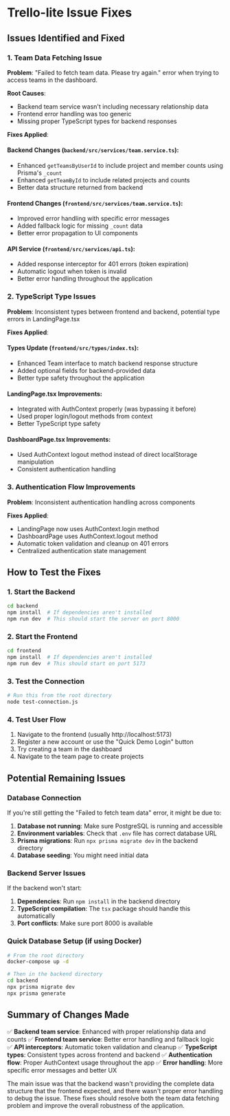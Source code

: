 # Trello-lite Issue Fixes

## Issues Identified and Fixed

### 1. Team Data Fetching Issue

**Problem**: "Failed to fetch team data. Please try again." error when trying to access teams in the dashboard.

**Root Causes**:
- Backend team service wasn't including necessary relationship data
- Frontend error handling was too generic
- Missing proper TypeScript types for backend responses

**Fixes Applied**:

#### Backend Changes (`backend/src/services/team.service.ts`):
- Enhanced `getTeamsByUserId` to include project and member counts using Prisma's `_count`
- Enhanced `getTeamById` to include related projects and counts
- Better data structure returned from backend

#### Frontend Changes (`frontend/src/services/team.service.ts`):
- Improved error handling with specific error messages
- Added fallback logic for missing `_count` data
- Better error propagation to UI components

#### API Service (`frontend/src/services/api.ts`):
- Added response interceptor for 401 errors (token expiration)
- Automatic logout when token is invalid
- Better error handling throughout the application

### 2. TypeScript Type Issues

**Problem**: Inconsistent types between frontend and backend, potential type errors in LandingPage.tsx

**Fixes Applied**:

#### Types Update (`frontend/src/types/index.ts`):
- Enhanced Team interface to match backend response structure
- Added optional fields for backend-provided data
- Better type safety throughout the application

#### LandingPage.tsx Improvements:
- Integrated with AuthContext properly (was bypassing it before)
- Used proper login/logout methods from context
- Better TypeScript type safety

#### DashboardPage.tsx Improvements:
- Used AuthContext logout method instead of direct localStorage manipulation
- Consistent authentication handling

### 3. Authentication Flow Improvements

**Problem**: Inconsistent authentication handling across components

**Fixes Applied**:
- LandingPage now uses AuthContext.login method
- DashboardPage uses AuthContext.logout method  
- Automatic token validation and cleanup on 401 errors
- Centralized authentication state management

## How to Test the Fixes

### 1. Start the Backend
```bash
cd backend
npm install  # If dependencies aren't installed
npm run dev  # This should start the server on port 8000
```

### 2. Start the Frontend
```bash
cd frontend
npm install  # If dependencies aren't installed
npm run dev  # This should start on port 5173
```

### 3. Test the Connection
```bash
# Run this from the root directory
node test-connection.js
```

### 4. Test User Flow
1. Navigate to the frontend (usually http://localhost:5173)
2. Register a new account or use the "Quick Demo Login" button
3. Try creating a team in the dashboard
4. Navigate to the team page to create projects

## Potential Remaining Issues

### Database Connection
If you're still getting the "Failed to fetch team data" error, it might be due to:

1. **Database not running**: Make sure PostgreSQL is running and accessible
2. **Environment variables**: Check that `.env` file has correct database URL
3. **Prisma migrations**: Run `npx prisma migrate dev` in the backend directory
4. **Database seeding**: You might need initial data

### Backend Server Issues
If the backend won't start:

1. **Dependencies**: Run `npm install` in the backend directory
2. **TypeScript compilation**: The `tsx` package should handle this automatically
3. **Port conflicts**: Make sure port 8000 is available

### Quick Database Setup (if using Docker)
```bash
# From the root directory
docker-compose up -d

# Then in the backend directory
cd backend
npx prisma migrate dev
npx prisma generate
```

## Summary of Changes Made

✅ **Backend team service**: Enhanced with proper relationship data and counts
✅ **Frontend team service**: Better error handling and fallback logic  
✅ **API interceptors**: Automatic token validation and cleanup
✅ **TypeScript types**: Consistent types across frontend and backend
✅ **Authentication flow**: Proper AuthContext usage throughout the app
✅ **Error handling**: More specific error messages and better UX

The main issue was that the backend wasn't providing the complete data structure that the frontend expected, and there wasn't proper error handling to debug the issue. These fixes should resolve both the team data fetching problem and improve the overall robustness of the application.